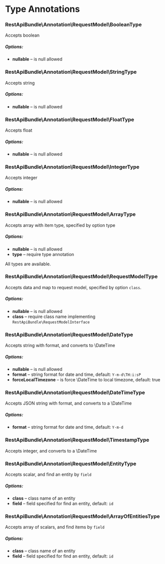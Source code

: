 # Type Annotations

### RestApiBundle\Annotation\RequestModel\BooleanType
Accepts boolean

##### Options:
 * **nullable** – is null allowed

### RestApiBundle\Annotation\RequestModel\StringType
Accepts string

##### Options:
 * **nullable** – is null allowed

### RestApiBundle\Annotation\RequestModel\FloatType
Accepts float

##### Options:
 * **nullable** – is null allowed

### RestApiBundle\Annotation\RequestModel\IntegerType
Accepts integer

##### Options:
 * **nullable** – is null allowed

### RestApiBundle\Annotation\RequestModel\ArrayType
Accepts array with item type, specified by option type

##### Options:
 * **nullable** – is null allowed
 * **type** – require type annotation
 
All types are available.

### RestApiBundle\Annotation\RequestModel\RequestModelType
Accepts data and map to request model, specified by option `class`.

##### Options:
 * **nullable** – is null allowed
 * **class** – require class name implementing `RestApiBundle\RequestModelInterface`

### RestApiBundle\Annotation\RequestModel\DateType
Accepts string with format, and converts to \DateTime

##### Options:
 * **nullable** – is null allowed
 * **format** – string format for date and time, default: `Y-m-d\TH:i:sP`
 * **forceLocalTimezone** – is force \DateTime to local timezone, default: true

### RestApiBundle\Annotation\RequestModel\DateTimeType
Accepts JSON string with format, and converts to a \DateTime

##### Options:
 * **format** – string format for date and time, default: `Y-m-d`

### RestApiBundle\Annotation\RequestModel\TimestampType
Accepts integer, and converts to a \DateTime

### RestApiBundle\Annotation\RequestModel\EntityType
Accepts scalar, and find an entity by `field`

##### Options:
 * **class** – class name of an entity
 * **field** – field specified for find an entity, default: `id`
 
 ### RestApiBundle\Annotation\RequestModel\ArrayOfEntitiesType
 Accepts array of scalars, and find items by `field`
 
 ##### Options:
  * **class** – class name of an entity
  * **field** – field specified for find an entity, default: `id`

